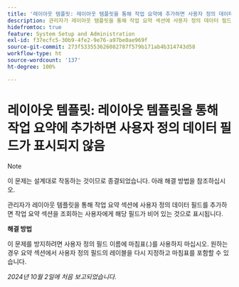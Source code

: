 ```yaml
---
title: '레이아웃 템플릿: 레이아웃 템플릿을 통해 작업 요약에 추가하면 사용자 정의 데이터 필드가 표시되지 않음'
description: 관리자가 레이아웃 템플릿을 통해 작업 요약 섹션에 사용자 정의 데이터 필드를 추가하면 작업 요약 섹션을 조회하는 사용자에게 해당 필드가 비어 있는 것으로 표시됩니다.
hidefromtoc: true
feature: System Setup and Administration
exl-id: f37ecfc5-30b9-4fe2-9e76-a97be0ae969f
source-git-commit: 273f533553626082787f579b171ab4b314743d58
workflow-type: ht
source-wordcount: '137'
ht-degree: 100%

---
```


# 레이아웃 템플릿: 레이아웃 템플릿을 통해 작업 요약에 추가하면 사용자 정의 데이터 필드가 표시되지 않음

>[!NOTE]
>
>이 문제는 설계대로 작동하는 것이므로 종결되었습니다. 아래 해결 방법을 참조하십시오.

관리자가 레이아웃 템플릿을 통해 작업 요약 섹션에 사용자 정의 데이터 필드를 추가하면 작업 요약 섹션을 조회하는 사용자에게 해당 필드가 비어 있는 것으로 표시됩니다.

**해결 방법**

이 문제를 방지하려면 사용자 정의 필드 이름에 마침표(.)를 사용하지 마십시오. 원하는 경우 요약 섹션에서 사용자 정의 필드의 레이블을 다시 지정하고 마침표를 포함할 수 있습니다.

_2024년 10월 2일에 처음 보고되었습니다._
